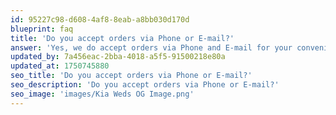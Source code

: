 ```yaml
---
id: 95227c98-d608-4af8-8eab-a8bb030d170d
blueprint: faq
title: 'Do you accept orders via Phone or E-mail?'
answer: 'Yes, we do accept orders via Phone and E-mail for your convenience. Simply call us at [Your Phone Number] or send your order details to [Your Email Address], and our team will assist you with the process promptly.'
updated_by: 7a456eac-2bba-4018-a5f5-91500218e80a
updated_at: 1750745880
seo_title: 'Do you accept orders via Phone or E-mail?'
seo_description: 'Do you accept orders via Phone or E-mail?'
seo_image: 'images/Kia Weds OG Image.png'
---
```


